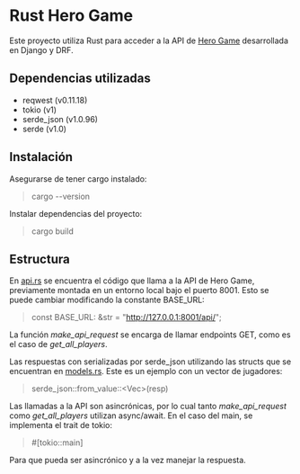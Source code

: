 # Rust Hero Game

Este proyecto utiliza Rust para acceder a la API de [Hero Game](https://github.com/maxwellnewage/udemy-django-hero-game) desarrollada en Django y DRF.

## Dependencias utilizadas

- reqwest (v0.11.18)
- tokio (v1)
- serde_json (v1.0.96)
- serde (v1.0)

## Instalación

Asegurarse de tener cargo instalado:

> cargo --version

Instalar dependencias del proyecto:

> cargo build

## Estructura

En [api.rs](src/api.rs) se encuentra el código que llama a la API de Hero Game, previamente montada en un entorno local bajo el puerto 8001. Esto se puede cambiar modificando la constante BASE_URL:

> const BASE_URL: &str = "http://127.0.0.1:8001/api/";

La función _make_api_request_ se encarga de llamar endpoints GET, como es el caso de _get_all_players_.

Las respuestas con serializadas por serde_json utilizando las structs que se encuentran en [models.rs](src/models.rs). Este es un ejemplo con un vector de jugadores:

> serde_json::from_value::<Vec<Player>>(resp)

Las llamadas a la API son asincrónicas, por lo cual tanto _make_api_request_ como _get_all_players_ utilizan async/await. En el caso del main, se implementa el trait de tokio:

> #[tokio::main]

Para que pueda ser asincrónico y a la vez manejar la respuesta.
